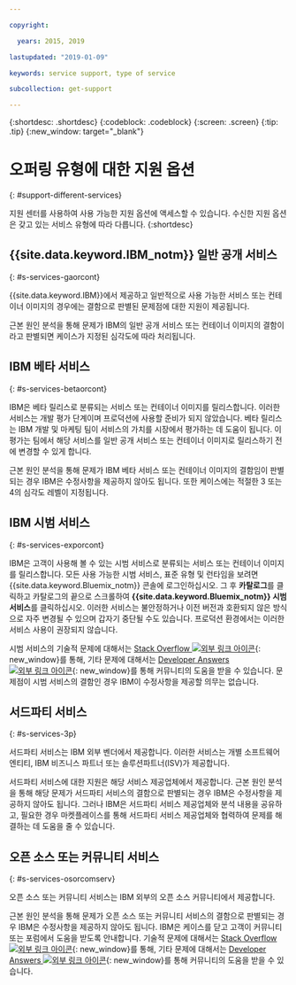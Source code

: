 ```yaml
---

copyright:

  years: 2015, 2019

lastupdated: "2019-01-09"

keywords: service support, type of service

subcollection: get-support

---
```


{:shortdesc: .shortdesc}
{:codeblock: .codeblock}
{:screen: .screen}
{:tip: .tip}
{:new_window: target="_blank"}


# 오퍼링 유형에 대한 지원 옵션
{: #support-different-services}

지원 센터를 사용하여 사용 가능한 지원 옵션에 액세스할 수 있습니다. 수신한 지원 옵션은 갖고 있는 서비스 유형에 따라 다릅니다. 
{:shortdesc}

## {{site.data.keyword.IBM_notm}} 일반 공개 서비스
{: #s-services-gaorcont}

{{site.data.keyword.IBM}}에서 제공하고 일반적으로 사용 가능한 서비스 또는 컨테이너 이미지의 경우에는 결함으로 판별된 문제점에 대한 지원이 제공됩니다.

근본 원인 분석을 통해 문제가 IBM의 일반 공개 서비스 또는 컨테이너 이미지의 결함이라고 판별되면 케이스가 지정된 심각도에 따라 처리됩니다.

## IBM 베타 서비스
{: #s-services-betaorcont}

IBM은 베타 릴리스로 분류되는 서비스 또는 컨테이너 이미지를 릴리스합니다. 이러한 서비스는 개발 평가 단계이며 프로덕션에 사용할 준비가 되지 않았습니다. 베타 릴리스는 IBM 개발 및 마케팅 팀이 서비스의 가치를 시장에서 평가하는 데 도움이 됩니다. 이 평가는 팀에서 해당 서비스를 일반 공개 서비스 또는 컨테이너 이미지로 릴리스하기 전에 변경할 수 있게 합니다.

근본 원인 분석을 통해 문제가 IBM 베타 서비스 또는 컨테이너 이미지의 결함임이 판별되는 경우 IBM은 수정사항을 제공하지 않아도 됩니다. 또한 케이스에는 적절한 3 또는 4의 심각도 레벨이 지정됩니다.

## IBM 시범 서비스
{: #s-services-exporcont}

IBM은 고객이 사용해 볼 수 있는 시범 서비스로 분류되는 서비스 또는 컨테이너 이미지를 릴리스합니다. 모든 사용 가능한 시범 서비스, 표준 유형 및 런타임을 보려면 {{site.data.keyword.Bluemix_notm}} 콘솔에 로그인하십시오. 그 후 **카탈로그**를 클릭하고 카탈로그의 끝으로 스크롤하여 **{{site.data.keyword.Bluemix_notm}} 시범 서비스**를 클릭하십시오. 이러한 서비스는 불안정하거나 이전 버전과 호환되지 않은 방식으로 자주 변경될 수 있으며 갑자기 중단될 수도 있습니다. 프로덕션 환경에서는 이러한 서비스 사용이 권장되지 않습니다.

시범 서비스의 기술적 문제에 대해서는 [Stack Overflow ![외부 링크 아이콘](../icons/launch-glyph.svg "외부 링크 아이콘")](https://stackoverflow.com/questions/tagged/ibm-cloud){: new_window}를 통해, 기타 문제에 대해서는 [Developer Answers ![외부 링크 아이콘](../icons/launch-glyph.svg "외부 링크 아이콘")](https://developer.ibm.com/answers/topics/ibm-cloud/){: new_window}를 통해 커뮤니티의 도움을 받을 수 있습니다. 문제점이 시범 서비스의 결함인 경우 IBM이 수정사항을 제공할 의무는 없습니다.

## 서드파티 서비스
{: #s-services-3p}

서드파티 서비스는 IBM 외부 벤더에서 제공합니다. 이러한 서비스는 개별 소프트웨어 엔티티, IBM 비즈니스 파트너 또는 솔루션파트너(ISV)가 제공합니다.

서드파티 서비스에 대한 지원은 해당 서비스 제공업체에서 제공합니다. 근본 원인 분석을 통해 해당 문제가 서드파티 서비스의 결함으로 판별되는 경우 IBM은 수정사항을 제공하지 않아도 됩니다. 그러나 IBM은 서드파티 서비스 제공업체와 분석 내용을 공유하고, 필요한 경우 마켓플레이스를 통해 서드파티 서비스 제공업체와 협력하여 문제를 해결하는 데 도움을 줄 수 있습니다.

## 오픈 소스 또는 커뮤니티 서비스
{: #s-services-osorcomserv}

오픈 소스 또는 커뮤니티 서비스는 IBM 외부의 오픈 소스 커뮤니티에서 제공합니다.

근본 원인 분석을 통해 문제가 오픈 소스 또는 커뮤니티 서비스의 결함으로 판별되는 경우 IBM은 수정사항을 제공하지 않아도 됩니다. IBM은 케이스를 닫고 고객이 커뮤니티 또는 포럼에서 도움을 받도록 안내합니다. 기술적 문제에 대해서는 [Stack Overflow ![외부 링크 아이콘](../icons/launch-glyph.svg "외부 링크 아이콘")](https://stackoverflow.com/questions/tagged/ibm-cloud){: new_window}를 통해, 기타 문제에 대해서는 [Developer Answers ![외부 링크 아이콘](../icons/launch-glyph.svg "외부 링크 아이콘")](https://developer.ibm.com/answers/topics/ibm-cloud/){: new_window}를 통해 커뮤니티의 도움을 받을 수 있습니다.
